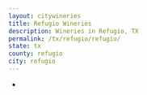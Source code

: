 ```yaml
---
layout: citywineries
title: Refugio Wineries
description: Wineries in Refugio, TX
permalink: /tx/refugio/refugio/
state: tx
county: refugio
city: refugio
---
```

-
